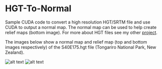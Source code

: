# HGT-To-Normal

Sample CUDA code to convert a high resolution HGT/SRTM file and use CUDA to output a normal map. The normal map can be used to help create relief maps (bottom image).
For more about HGT files see my other [project](https://github.com/nodecomplete/NZDEM-HGT-30).

The images below show a normal map and relief map (top and bottom images respectively) of the S40E175.hgt file (Tongariro National Park, New Zealand).

![alt text](https://github.com/nodecomplete/HGTToNormal/blob/master/NormalMapCUDA.jpg)
![alt text](https://github.com/nodecomplete/HGT-To-Normal/blob/master/ReliefMap.jpg)
